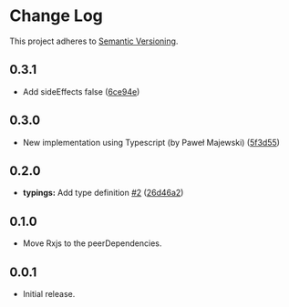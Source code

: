# Change Log

This project adheres to [Semantic Versioning](http://semver.org/).

## 0.3.1
- Add sideEffects false ([6ce94e](https://github.com/distolma/storeon-observable/commit/6ce94e09feb87b5fd652c57867ec3287655fdf3d))

## 0.3.0
- New implementation using Typescript (by Paweł Majewski) ([5f3d55](https://github.com/distolma/storeon-observable/commit/5f3d5542b604473e24f3032edf0aa36a29a4ad51))

## 0.2.0
- **typings:** Add type definition [#2](https://github.com/distolma/storeon-observable/issues/2) ([26d46a2](https://github.com/distolma/storeon-observable/commit/26d46a2))

## 0.1.0
- Move Rxjs to the peerDependencies.

## 0.0.1
- Initial release.
